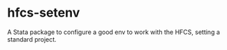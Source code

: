# hfcs-setenv
A Stata package to configure a good env to work with the HFCS, setting a standard project.
